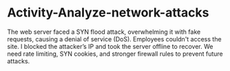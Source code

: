 # Activity-Analyze-network-attacks
The web server faced a SYN flood attack, overwhelming it with fake requests, causing a denial of service (DoS). Employees couldn't access the site. I blocked the attacker’s IP and took the server offline to recover. We need rate limiting, SYN cookies, and stronger firewall rules to prevent future attacks.
